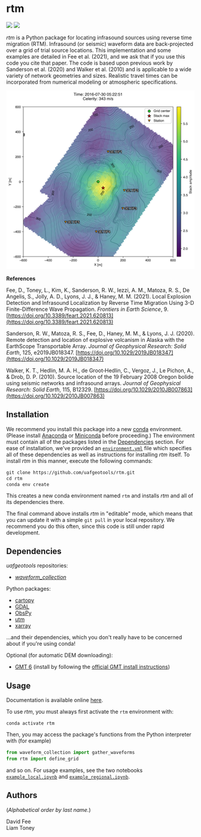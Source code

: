 rtm
===

[![](https://readthedocs.org/projects/uaf-rtm/badge/?version=master)](https://uaf-rtm.readthedocs.io/en/master/)
[![](https://mybinder.org/badge_logo.svg)](https://mybinder.org/v2/gh/uafgeotools/rtm/HEAD)

_rtm_ is a Python package for locating infrasound sources using reverse time
migration (RTM). Infrasound (or seismic) waveform data are back-projected over
a grid of trial source locations. This implementation and some examples are
detailed in Fee et al. (2021), and we ask that if you use this code you cite
that paper. The code is based upon previous work by Sanderson et al. (2020) and
Walker et al. (2010) and is applicable to a wide variety of network geometries
and sizes. Realistic travel times can be incorporated from numerical modeling
or atmospheric specifications.

![](example_local_slice_master.png)

**References**

Fee, D., Toney, L., Kim, K., Sanderson, R. W., Iezzi, A. M., Matoza, R. S.,
De Angelis, S., Jolly, A. D., Lyons, J. J., & Haney, M. M. (2021). Local
Explosion Detection and Infrasound Localization by Reverse Time Migration Using
3-D Finite-Difference Wave Propagation. _Frontiers in Earth Science_, 9.
[https://doi.org/10.3389/feart.2021.620813](https://doi.org/10.3389/feart.2021.620813)

Sanderson, R. W., Matoza, R. S., Fee, D., Haney, M. M., & Lyons, J. J. (2020).
Remote detection and location of explosive volcanism in Alaska with the
EarthScope Transportable Array. _Journal of Geophysical Research: Solid Earth_,
125, e2019JB018347.
[https://doi.org/10.1029/2019JB018347](https://doi.org/10.1029/2019JB018347)

Walker, K. T., Hedlin, M. A. H., de Groot‐Hedlin, C., Vergoz, J., Le Pichon,
A., & Drob, D. P. (2010). Source location of the 19 February 2008 Oregon bolide
using seismic networks and infrasound arrays. _Journal of Geophysical Research:
Solid Earth_, 115, B12329.
[https://doi.org/10.1029/2010JB007863](https://doi.org/10.1029/2010JB007863)

Installation
------------

We recommend you install this package into a new
[conda](https://docs.conda.io/projects/conda/en/latest/index.html) environment.
(Please install [Anaconda](https://www.anaconda.com/products/individual) or
[Miniconda](https://docs.conda.io/en/latest/miniconda.html) before proceeding.)
The environment must contain all of the packages listed in the
[Dependencies](#dependencies) section. For ease of installation, we've provided
an
[`environment.yml`](https://github.com/uafgeotools/rtm/blob/master/environment.yml)
file which specifies all of these dependencies as well as instructions for
installing _rtm_ itself. To install _rtm_ in this manner, execute the following
commands:
```
git clone https://github.com/uafgeotools/rtm.git
cd rtm
conda env create
```
This creates a new conda environment named `rtm` and installs _rtm_ and all of
its dependencies there.

The final command above installs _rtm_ in "editable" mode, which means that you
can update it with a simple `git pull` in your local repository. We recommend
you do this often, since this code is still under rapid development.

Dependencies
------------

_uafgeotools_ repositories:

* [_waveform_collection_](https://github.com/uafgeotools/waveform_collection)

Python packages:

* [cartopy](https://scitools.org.uk/cartopy/docs/latest/)
* [GDAL](https://gdal.org/)
* [ObsPy](https://docs.obspy.org/)
* [utm](https://github.com/Turbo87/utm)
* [xarray](http://xarray.pydata.org/en/stable/)

...and their dependencies, which you don't really have to be concerned about if
you're using conda!

Optional (for automatic DEM downloading):

* [GMT 6](https://docs.generic-mapping-tools.org/latest/) (install by following
  the
  [official GMT install instructions](https://github.com/GenericMappingTools/gmt/blob/master/INSTALL.md/))

Usage
-----

Documentation is available online
[here](https://uaf-rtm.readthedocs.io/en/master/).

To use _rtm_, you must always first activate the `rtm` environment with:
```
conda activate rtm
```
Then, you may access the package's functions from the Python interpreter with
(for example)
```python
from waveform_collection import gather_waveforms
from rtm import define_grid
```
and so on. For usage examples, see the two notebooks
[`example_local.ipynb`](https://github.com/uafgeotools/rtm/blob/master/example_local.ipynb)
and
[`example_regional.ipynb`](https://github.com/uafgeotools/rtm/blob/master/example_regional.ipynb).

Authors
-------

(_Alphabetical order by last name._)

David Fee<br>
Liam Toney
